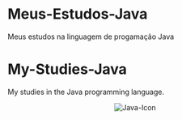 # Meus-Estudos-Java
Meus estudos na linguagem de progamação Java

# My-Studies-Java 
My studies in the Java programming language.

<p align="center">
  <img src="https://user-images.githubusercontent.com/81983803/126820174-cc0b816c-1c85-4e10-b2cb-ef0f5262ea41.png" alt="Java-Icon"/>
</p>
